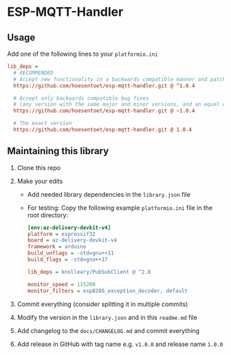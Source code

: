 # ESP-MQTT-Handler

## Usage
Add one of the following lines to your `platformio.ini`

```ini
lib_deps =
  # RECOMMENDED
  # Accept new functionality in a backwards compatible manner and patches
  https://github.com/hoesentoet/esp-mqtt-handler.git @ ^1.0.4

  # Accept only backwards compatible bug fixes
  # (any version with the same major and minor versions, and an equal or greater patch version)
  https://github.com/hoesentoet/esp-mqtt-handler.git @ ~1.0.4

  # The exact version
  https://github.com/hoesentoet/esp-mqtt-handler.git @ 1.0.4
```

## Maintaining this library
1. Clone this repo
2. Make your edits
    - Add needed library dependencies in the `library.json` file
    - For testing: Copy the following example `platformio.ini` file in the root directory:

        ```ini
        [env:az-delivery-devkit-v4]
        platform = espressif32
        board = az-delivery-devkit-v4
        framework = arduino
        build_unflags = -std=gnu++11
        build_flags = -std=gnu++17

        lib_deps = knolleary/PubSubClient @ ^2.8

        monitor_speed = 115200
        monitor_filters = esp8266_exception_decoder, default
        ```

3. Commit everything (consider splitting it in multiple commits)
4. Modify the version in the `library.json` and in this `readme.md` file
5. Add changelog to the `docs/CHANGELOG.md` and commit everything
6. Add release in GitHub with tag name e.g. `v1.0.0` and release name `1.0.0`